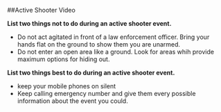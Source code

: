 ##Active Shooter Video

**List two things not to do during an active shooter event.**

* Do not act agitated in front of a law enforcement officer. Bring your hands flat on the ground to show them you are unarmed.
* Do not enter an open area like a ground. Look for areas whih provide maximum options for hiding out.

**List two things best to do during an active shooter event.**
* keep your mobile phones on silent
* Keep calling emergency number and give them every possible information about the event you could.
